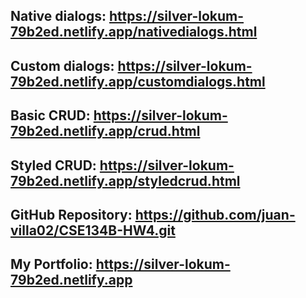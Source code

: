 
## Native dialogs: https://silver-lokum-79b2ed.netlify.app/nativedialogs.html

## Custom dialogs: https://silver-lokum-79b2ed.netlify.app/customdialogs.html

## Basic CRUD: https://silver-lokum-79b2ed.netlify.app/crud.html

## Styled CRUD: https://silver-lokum-79b2ed.netlify.app/styledcrud.html 

## GitHub Repository: https://github.com/juan-villa02/CSE134B-HW4.git

## My Portfolio: https://silver-lokum-79b2ed.netlify.app




